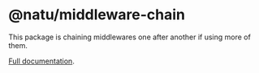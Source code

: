 # @natu/middleware-chain

This package is chaining middlewares one after another if using more of them.

[Full documentation](https://naturaily-starter-docs.vercel.app/packages/middleware-chain).
